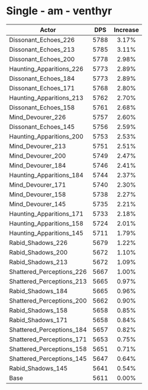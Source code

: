 # Single - am - venthyr
| Actor | DPS | Increase |
|---|:---:|:---:|
|Dissonant_Echoes_226|5788|3.17%|
|Dissonant_Echoes_213|5785|3.11%|
|Dissonant_Echoes_200|5778|2.98%|
|Haunting_Apparitions_226|5773|2.89%|
|Dissonant_Echoes_184|5773|2.89%|
|Dissonant_Echoes_171|5768|2.80%|
|Haunting_Apparitions_213|5762|2.70%|
|Dissonant_Echoes_158|5761|2.68%|
|Mind_Devourer_226|5757|2.60%|
|Dissonant_Echoes_145|5756|2.59%|
|Haunting_Apparitions_200|5753|2.53%|
|Mind_Devourer_213|5751|2.51%|
|Mind_Devourer_200|5749|2.47%|
|Mind_Devourer_184|5746|2.41%|
|Haunting_Apparitions_184|5744|2.37%|
|Mind_Devourer_171|5740|2.30%|
|Mind_Devourer_158|5738|2.27%|
|Mind_Devourer_145|5735|2.21%|
|Haunting_Apparitions_171|5733|2.18%|
|Haunting_Apparitions_158|5724|2.01%|
|Haunting_Apparitions_145|5711|1.79%|
|Rabid_Shadows_226|5679|1.22%|
|Rabid_Shadows_200|5672|1.10%|
|Rabid_Shadows_213|5672|1.09%|
|Shattered_Perceptions_226|5667|1.00%|
|Shattered_Perceptions_213|5665|0.97%|
|Rabid_Shadows_184|5665|0.96%|
|Shattered_Perceptions_200|5662|0.90%|
|Rabid_Shadows_158|5658|0.85%|
|Rabid_Shadows_171|5658|0.84%|
|Shattered_Perceptions_184|5657|0.82%|
|Shattered_Perceptions_171|5653|0.75%|
|Shattered_Perceptions_158|5651|0.71%|
|Shattered_Perceptions_145|5647|0.64%|
|Rabid_Shadows_145|5641|0.54%|
|Base|5611|0.00%|
